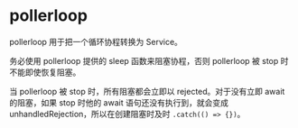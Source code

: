 # pollerloop

pollerloop 用于把一个循环协程转换为 Service。

务必使用 pollerloop 提供的 sleep 函数来阻塞协程，否则 pollerloop 被 stop 时不能即使恢复阻塞。

当 pollerloop 被 stop 时，所有阻塞都会立即以 rejected。对于没有立即 await 的阻塞，如果 stop 时他的 await 语句还没有执行到，就会变成 unhandledRejection，所以在创建阻塞时及时 `.catch(() => {})`。
